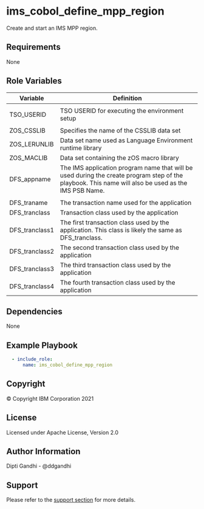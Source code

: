 ims_cobol_define_mpp_region
=========

Create and start an IMS MPP region.

Requirements
------------

None

Role Variables
--------------

| Variable                   | Definition                                                                                                                                                          |
|----------------------------|---------------------------------------------------------------------------------------------------------------------------------------------------------------------|
|                                                                                                                          |
| TSO_USERID                                         | TSO USERID for executing the environment setup                      |
|                                                                                                                          |
| ZOS_CSSLIB                                         | Specifies the name of the CSSLIB data set                          |                                                                                                |                                                                                                                          |
| ZOS_LERUNLIB                                       | Data set name used as Language Environment runtime library          |                                                                                                    |                                                                                                                          |
| ZOS_MACLIB                                         | Data set containing the zOS macro library                                |
| DFS_appname                                        | The IMS application program name that will be used during the create program step of the playbook. This name will also be used as the IMS PSB Name.
|                                                                                                                          |
| DFS_traname                                        | The transaction name used for the application                  |                                                                                                                 |                                                                                                                          |
| DFS_tranclass                                      | Transaction class used by the application                      |                                                                                                 |
| DFS_tranclass1                                     | The first transaction class used by the application. This class is likely the same as DFS_tranclass.                                                                                               |
| DFS_tranclass2                                     | The second transaction class used by the application          |                                                                                                |
| DFS_tranclass3                                     | The third transaction class used by the application           |                                                                                                |
| DFS_tranclass4                                     | The fourth transaction class used by the application          |                                                                 |

Dependencies
------------

None

Example Playbook
----------------

```yaml
  - include_role:
      name: ims_cobol_define_mpp_region
```

Copyright
---------

© Copyright IBM Corporation 2021

License
-------

Licensed under Apache License, Version 2.0

Author Information
------------------

Dipti Gandhi - @ddgandhi

Support
-------

Please refer to the [support section](https://github.com/IBM/z_ansible_collections_samples/blob/master/README.md#support) for more details.
